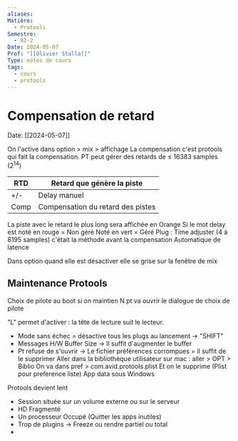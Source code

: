 ```yaml
---
aliases: 
Matière:
  - Protools
Semestre:
  - B2-2
Date: 2024-05-07
Prof: "[[Olivier Stalla]]"
Type: notes de cours
tags:
  - cours
  - protools
---
```

# Compensation de retard
Date: [[2024-05-07]] 

On l'active dans option > mix > affichage 
La compensation c'est protools qui fait la compensation. 
PT peut gérer des retards de ≤  16383 samples ($2^{14}$) 


| RTD  | Retard que génère la piste        |
| ---- | --------------------------------- |
| +/-  | Delay manuel                      |
| Comp | Compensation du retard des pistes |


La piste avec le retard le plus long sera affichée en Orange
Si le mot delay est noté en rouge = Non géré 
Noté en vert = Géré 
Plug : Time adjuster (4 à 8195 samples) c'était la méthode avant la compensation Automatique de latence 

Dans option quand elle est désactiver elle se grise sur la fenêtre de mix 

## Maintenance Protools 
Choix de pilote au boot si on maintien N pt va ouvrir le dialogue de choix de pilote 

"L" permet d'activer : la tête de lecture suit le lecteur. 
- Mode sans échec = désactive tous les plugs au lancement → "SHIFT"
- Messages H/W Buffer Size → Il suffit d'augmenter le buffer 
- Pt refuse de s'ouvrir → Le fichier préférences corrompues = il suffit de le supprimer
Aller dans la bibliothèque utilisateur sur mac : aller > OPT > Biblio 
On va dans pref > com.avid.protools.plist  Et on le supprime (Plist pour preference liste)
App data sous Windows 

Protools devient lent 
- Session située sur un volume externe ou sur le serveur 
- HD Fragmenté 
- Un processeur Occupé (Quitter les apps inutiles)
- Trop de plugins → Freeze ou rendre partiel ou total  
- 
